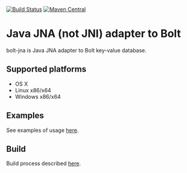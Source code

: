 [![Build Status](https://travis-ci.org/protonail/bolt-jna.svg?branch=master)](https://travis-ci.org/protonail/bolt-jna)
[![Maven Central](https://maven-badges.herokuapp.com/maven-central/com.protonail.bolt-jna/bolt-jna/badge.svg)](https://maven-badges.herokuapp.com/maven-central/com.protonail.bolt-jna/bolt-jna)

# Java JNA (not JNI) adapter to Bolt

bolt-jna is Java JNA adapter to Bolt key-value database.

## Supported platforms

* OS X
* Linux x86/x64
* Windows x86/x64

## Examples

See examples of usage [here](USAGE.md).

## Build

Build process described [here](BUILD.md).
